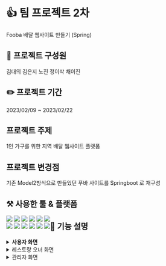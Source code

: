 # :+1:  팀 프로젝트 2차 
Fooba 배달 웹사이트 만들기 (Spring)


## :runner: 프로젝트 구성원 
김대의 김은지 노진 정이삭 채이진


## :pencil2: 프로젝트 기간 
2023/02/09 ~ 2023/02/22


## 프로젝트 주제 
1인 가구를 위한 지역 배달 웹사이트 플랫폼


## 프로젝트 변경점
기존 Model2방식으로 만들었던 푸바 사이트를 Springboot 로 재구성

## ⚒️ 사용한 툴 & 플랫폼
<div style="float:left">
  <img src="https://img.shields.io/badge/Oracle-F80000?style=flat&logo=Oracle&logoColor=white"/> 
  <img src="https://img.shields.io/badge/JavaScript-F7DF1E?style=flat&logo=JavaScript&logoColor=white"/>
  <img src="https://img.shields.io/badge/HTML5-E34F26?style=flat&logo=HTML5&logoColor=white"/>
  <img src="https://img.shields.io/badge/CSS3-1572B6?style=flat&logo=CSS3&logoColor=white"/>
  <img src="https://img.shields.io/badge/MySQL-4479A1?style=flat&logo=MySQL&logoColor=white"/> 
  <img src="https://img.shields.io/badge/JQuery-0769AD?style=flat&logo=JQuery&logoColor=white"/><br>
  <img src="https://img.shields.io/badge/Eclipse IDE-2C2255?style=flat&logo=Eclipse IDE&logoColor=white"/>
  <img src="https://img.shields.io/badge/Visual Studio Code-007ACC?style=flat&logo=Visual Studio Code&logoColor=white"/>
  <img src="https://img.shields.io/badge/Apache Tomcat-F8DC75?style=flat&logo=Apache Tomcat&logoColor=white"/>
  <img src="https://img.shields.io/badge/GitHub-181717?style=flat&logo=GitHub&logoColor=white"/>
  <img src="https://img.shields.io/badge/Spring-6DB33F?style=flat&logo=Spring&logoColor=white"/>
  <img src="https://img.shields.io/badge/Spring Boot-6DB33F?style=flat&logo=Spring Boot&logoColor=white"/>
</div>


## 📌 기능 설명
<details>
<summary style="font-weight:bold">사용자 화면</summary>
<div markdown="1">
  
+ **가게 검색**
    - 해쉬 / 메뉴 / 카테고리 별 검색
  <img width="500px" src="https://user-images.githubusercontent.com/115220828/221533614-c15ff458-5aa1-4c95-9831-91cdb3c98bdf.png">

+ **메뉴 확인 및  주문하기**
    - 옵션 추가 카트 담기
    - 가게 정보 확인 및 리뷰 확인
    - 배송지 변경 및 배달 옵션 선택
  
  <img width="500px" src="https://user-images.githubusercontent.com/115220828/221534036-a501b5ab-6007-42cd-ac6a-fcd77cc6ec7e.png">

+ **마이페이지**
    - 주문 내역 상세 확인 및 리뷰 작성!
    - 회원정보 수정 및 탈퇴 
  
   <img width="500px" src="https://user-images.githubusercontent.com/115220828/221536387-2f342d43-c584-4f81-b066-aaf164468c12.png">

+ **Q&A 확인**

  
  

</div>
</details>

<details>
<summary>레스토랑 오너 화면</summary>
<div markdown="1">
  
+ **주문 관리**
    - 주문 현황 확인

+ **리뷰 관리**
    - 리뷰 댓글 관리 
      (전체답변 / 미답변) 확인 

+ **메뉴 관리**
    - 메뉴 수정 및 삭제
  
  <img width="500px" src="https://user-images.githubusercontent.com/115220828/221534448-8105c753-1ff4-487b-828a-9435823bbafb.png">

+ **정보 관리 / 수정**
  
   <img width="500px" src="https://user-images.githubusercontent.com/115220828/221534658-928dadcc-10a1-430e-9905-343f9b90bb5c.png">

</details>

<details>
<summary>관리자 화면 </summary>
<div markdown="1">
  
+ **입점 가게 관리**

    - 가게 정보확인 
    - 가입 현황 / 입점 승인 및 거부

+ **주문내역 관리** 
    - 주문 내역 확인
    - 주문 상태 변경

+ **회원 관리**
    - 회원 정보 확인
    
+ **Q&A 관리**
    - Q&A 등록 및 삭제 

</div>
</details>



